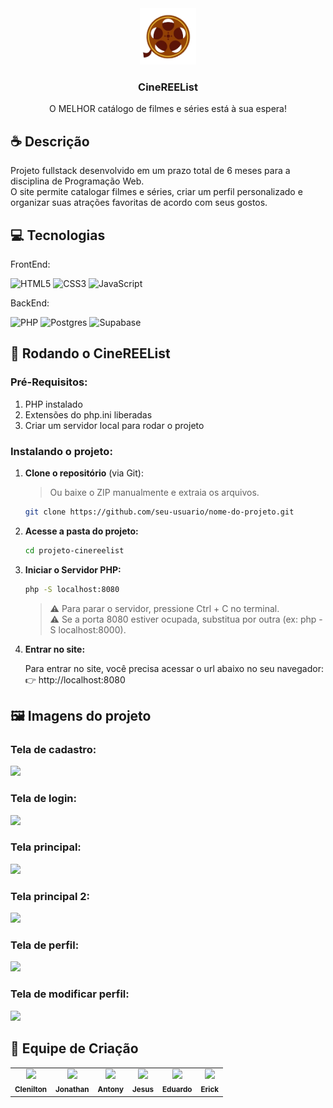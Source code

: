 <div align="center">
  
  <img src="media\img\logo-1.png" alt="Logo" width="90" height="90">
  <h3 align="center">CineREEList</h3>

  <p align="center">
    O MELHOR catálogo de filmes e séries está à sua espera!
  </p>
</div>

## ☕ Descrição
Projeto fullstack desenvolvido em um prazo total de 6 meses para a disciplina de Programação Web.<br>
O site permite catalogar filmes e séries, criar um perfil personalizado e organizar suas atrações favoritas de acordo com seus gostos.

## 💻 Tecnologias
FrontEnd:

![HTML5](https://img.shields.io/badge/html5-%23E34F26.svg?style=for-the-badge&logo=html5&logoColor=white) 
![CSS3](https://img.shields.io/badge/css3-%231572B6.svg?style=for-the-badge&logo=css3&logoColor=white) 
![JavaScript](https://img.shields.io/badge/javascript-%23323330.svg?style=for-the-badge&logo=javascript&logoColor=%23F7DF1E) <br>

BackEnd:

![PHP](https://img.shields.io/badge/php-%23777BB4.svg?style=for-the-badge&logo=php&logoColor=white) 
![Postgres](https://img.shields.io/badge/postgres-%23316192.svg?style=for-the-badge&logo=postgresql&logoColor=white) 
![Supabase](https://img.shields.io/badge/Supabase-3ECF8E?style=for-the-badge&logo=supabase&logoColor=white) <br>

## 🚀 Rodando o CineREEList

### Pré-Requisitos:
1. PHP instalado
2. Extensões do php.ini liberadas
3. Criar um servidor local para rodar o projeto

### Instalando o projeto:

1. **Clone o repositório** (via Git):
   > Ou baixe o ZIP manualmente e extraia os arquivos.
   
   ```bash
   git clone https://github.com/seu-usuario/nome-do-projeto.git
   ```
2. **Acesse a pasta do projeto:**
   
   ```bash
   cd projeto-cinereelist
   ``` 
3. **Iniciar o Servidor PHP:**

   ```bash
   php -S localhost:8080
   ```
   > ⚠️ Para parar o servidor, pressione Ctrl + C no terminal. <br>
   > ⚠️ Se a porta 8080 estiver ocupada, substitua por outra (ex: php -S localhost:8000).
   
5. **Entrar no site:**

   Para entrar no site, você precisa acessar o url abaixo no seu navegador: <br>
   👉 http://localhost:8080

## 🖼️ Imagens do projeto
### Tela de cadastro:
<img src="https://cdn.discordapp.com/attachments/1042956157041524746/1383192208404119704/image.png?ex=684de5a0&is=684c9420&hm=55eedb5df7cd6b18e4e0451a337c6d3584dd817f972a51bfe234892c25c0dae7&">

### Tela de login:
<img src="https://cdn.discordapp.com/attachments/1042956157041524746/1383192132990406716/image.png?ex=684de58e&is=684c940e&hm=fd6eebdf1d6e0ec6ff2b38470d453ad983745bc6c8d28bea30295f208ad9ec8c&">

### Tela principal:
<img src="https://media.discordapp.net/attachments/1042956157041524746/1383167972398334143/image.png?ex=684dcf0e&is=684c7d8e&hm=e5fe9c2ba6b95c822458525ed0ca244058af2effb49a7f5b6e4f161d9ad800f8&=&format=webp&quality=lossless&width=1242&height=624">

### Tela principal 2:
<img src="https://cdn.discordapp.com/attachments/1042956157041524746/1383193051375206440/image.png?ex=684de669&is=684c94e9&hm=6c58e69454d8dcd79991c59ef75055aefa75c8c5bf18effe70f344b9dc93f164&">

### Tela de perfil:
<img src="https://media.discordapp.net/attachments/1042956157041524746/1383193412122972321/image.png?ex=684de6bf&is=684c953f&hm=fdac70a2e8bf1e7ecab2f0f2c5cf1a183885b48bfd936f257d4dac03d85ecafa&=&format=webp&quality=lossless&width=1242&height=624">

### Tela de modificar perfil:
<img src="https://media.discordapp.net/attachments/1042956157041524746/1383193565378773054/image.png?ex=684de6e4&is=684c9564&hm=56a612524184b00590a17525a11ec55282d32b57b6992b6bfb0afb89dee17d5d&=&format=webp&quality=lossless&width=1242&height=624">

## 🤝 Equipe de Criação

<table align="center">
  <tr>
    <td align="center">
        <img src="https://avatars.githubusercontent.com/u/100090985?v=4" width="100px;"/><br>
        <sub>
          <b>Clenilton</b>
        </sub>
    </td>
    <td align="center">
        <img src="https://avatars.githubusercontent.com/u/126283157?s=400&u=42f87b31377699349cc59e90ad640406273b6454&v=4" width="100px;"/><br>
        <sub>
          <b>Jonathan</b>
        </sub>
    </td>
    <td align="center">
        <img src="https://cdn.discordapp.com/attachments/1042956157041524746/1383189688608624691/image.png?ex=684de348&is=684c91c8&hm=ae50e4011f562c9dbfa0d96d9ffb06178b3dd0b060c3aa084103a82e6b1d13f0&" width="100px;"/><br>
        <sub>
          <b>Antony</b>
        </sub>
    </td>
       <td align="center">
        <img src="https://media.discordapp.net/attachments/1042956157041524746/1383190003361779753/image.png?ex=684de393&is=684c9213&hm=6a1a4ee0375d449202e70c81053e05fbdea5af93de15b962b59330488ba7638f&=&format=webp&quality=lossless&width=746&height=747" width="100px;"/><br>
        <sub>
          <b>Jesus</b>
        </sub>
    </td>
       <td align="center">
        <img src="https://cdn.discordapp.com/attachments/1042956157041524746/1383191506457858220/image.png?ex=684de4f9&is=684c9379&hm=b1bcaf291c17283c258dc67f8883a8fd5ac4391f88d54f6267aaf0d0f75af585&" width="100px;"/><br>
        <sub>
          <b>Eduardo</b>
        </sub>
    </td>
    </td>
       <td align="center">
        <img src="https://avatars.githubusercontent.com/u/177934447?v=4" width="100px;"/><br>
        <sub>
          <b>Erick</b>
        </sub>
    </td>
  </tr>
</table>
